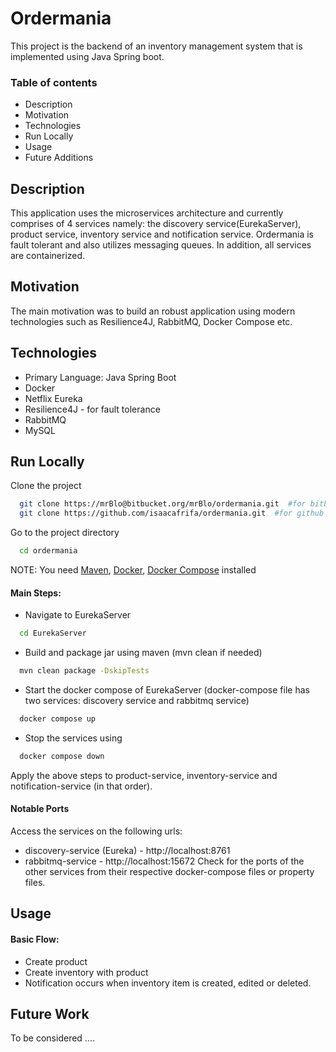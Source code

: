 
# Ordermania

This project is the backend of an inventory management system that is implemented 
using Java Spring boot.


### Table of contents
* Description
* Motivation
* Technologies
* Run Locally
* Usage
* Future Additions


## Description
This application uses the microservices architecture and currently comprises of 4 
services namely: the discovery service(EurekaServer), product service, 
inventory service and notification service. Ordermania is fault tolerant and 
also utilizes messaging queues. In addition, all services are containerized.


## Motivation 
The main motivation was to build an robust application using modern technologies
such as Resilience4J, RabbitMQ, Docker Compose etc. 


## Technologies

+ Primary Language: Java Spring Boot 
+ Docker 
+ Netflix Eureka 
+ Resilience4J - for fault tolerance
+ RabbitMQ 
+ MySQL 


## Run Locally

Clone the project

```bash
  git clone https://mrBlo@bitbucket.org/mrBlo/ordermania.git  #for bitbucket
  git clone https://github.com/isaacafrifa/ordermania.git  #for github
```

Go to the project directory

```bash
  cd ordermania
```

NOTE: You need [Maven](https://maven.apache.org/users/index.html), 
[Docker](https://docs.docker.com/get-docker), 
[Docker Compose](https://docs.docker.com/compose/install) installed

#### Main Steps:
+ Navigate to EurekaServer
```bash
  cd EurekaServer
```

+ Build and package jar using maven (mvn clean if needed)
```bash
  mvn clean package -DskipTests
```

+ Start the docker compose of EurekaServer (docker-compose file has two services:
discovery service and rabbitmq service) 
```bash
  docker compose up
```

+ Stop the services using 
```bash
  docker compose down
```

Apply the above steps to product-service, inventory-service and notification-service 
(in that order). 
#### Notable Ports
Access the services on the following urls:
+ discovery-service (Eureka) - http://localhost:8761 
+ rabbitmq-service - http://localhost:15672
Check for the ports of the other services from their respective docker-compose files 
or property files.


## Usage

#### Basic Flow:
+ Create product
+ Create inventory with product
+ Notification occurs when inventory item is created, edited or deleted.


## Future Work

To be considered ....
